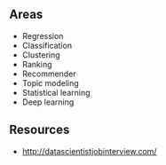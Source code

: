 
## Areas

- Regression
- Classification
- Clustering
- Ranking
- Recommender
- Topic modeling
- Statistical learning
- Deep learning


## Resources

- http://datascientistjobinterview.com/